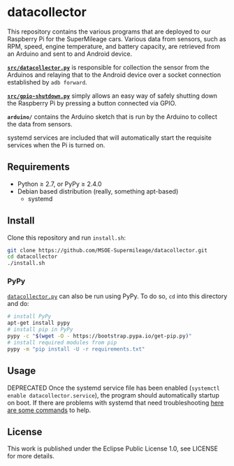 # datacollector

This repository contains the various programs that are deployed to our
Raspberry Pi for the SuperMileage cars. Various data from sensors, such as RPM,
speed, engine temperature, and battery capacity, are retrieved from
an Arduino and sent to and Android device.

[**`src/datacollector.py`**][datacollector] is responsible for collection the sensor from the
Arduinos and relaying that to the Android device over a socket connection
established by `adb forward`.

[**`src/gpio-shutdown.py`**][gpio-shutdown] simply allows an easy way of safely
shutting down the Raspberry Pi by pressing a button connected via GPIO.

**`arduino/`** contains the Arduino sketch that is run by the Arduino to
collect the data from sensors.

systemd services are included that will automatically start the requisite
services when the Pi is turned on.


## Requirements

- Python ≥ 2.7, or PyPy ≥ 2.4.0
- Debian based distribution (really, something  apt-based)
  - systemd


## Install

Clone this repository and run `install.sh`:
```sh
git clone https://github.com/MSOE-Supermileage/datacollector.git
cd datacollector
./install.sh
```


### PyPy

[`datacollector.py`][datacollector] can also be run using PyPy. To do so, `cd` into this directory
and do:
```sh
# install PyPy
apt-get install pypy
# install pip in PyPy
pypy -c "$(wget -O - https://bootstrap.pypa.io/get-pip.py)"
# install required modules from pip
pypy -m "pip install -U -r requirements.txt"
```


## Usage
DEPRECATED
Once the systemd service file has been enabled (`systemctl enable
datacollector.service`), the program should automatically startup on boot. If
there are problems with systemd that need troubleshooting [here are some
commands](https://wiki.archlinux.org/index.php/Systemd#Using_units) to help.


## License

This work is published under the Eclipse Public License 1.0, see LICENSE for
more details.

[datacollector]: ./src/datacollector.py
[gpio-shutdown]: ./src/gpio-shutdown.py

